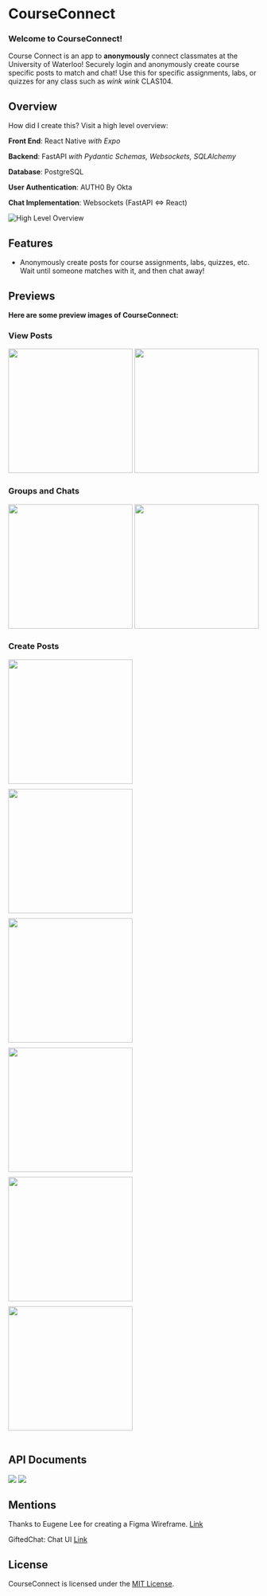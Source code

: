 # CourseConnect

### Welcome to CourseConnect! 

Course Connect is an app to **anonymously** connect classmates at the University of Waterloo! Securely login and anonymously create course specific posts to match and chat! Use this for specific assignments, labs, or quizzes for any class such as *wink wink* CLAS104.

## Overview
How did I create this? Visit a high level overview:

**Front End**: React Native *with Expo*

**Backend**: FastAPI *with Pydantic Schemas, Websockets, SQLAlchemy*

**Database**: PostgreSQL

**User Authentication**: AUTH0 By Okta

**Chat Implementation**: Websockets (FastAPI <=> React)

![High Level Overview](assets/Overview.png)

## Features
- Anonymously create posts for course assignments, labs, quizzes, etc. Wait until someone matches with it, and then chat away!

## Previews
**Here are some preview images of CourseConnect:**

### View Posts
<img src="assets/MobileView1.png" width="250"/>
<img src="assets/MobileView2.png" width="250"/>

### Groups and Chats
<img src="assets/MobileView9.png" width="250"/>
<img src="assets/MobileView10.png" width="250"/>

### Create Posts
<div class="image-container">
    <img src="assets/MobileView4.png" width="250"/>
    <img src="assets/MobileView3.png" width="250"/>
    <img src="assets/MobileView5.png" width="250"/>
    <img src="assets/MobileView6.png" width="250"/>
    <img src="assets/MobileView7.png" width="250"/>
    <img src="assets/MobileView8.png" width="250"/>
</div>

<style>
    .image-container {
        display: flex;
        flex-wrap: wrap;
        gap: 10px;

    }
</style>

</br>

## API Documents

<img src="assets/API Docs.png" />
<img src="assets/API Schemas.png" />


## Mentions 
Thanks to Eugene Lee for creating a Figma Wireframe. [Link](https://www.figma.com/design/IBsMThM0eORSRxn2Xs5hHr/UWCourseConnect?node-id=0-1&t=Ub1CybyDOVu5Q1Gb-1)

GiftedChat: Chat UI [Link](https://github.com/FaridSafi/react-native-gifted-chat)

## License

CourseConnect is licensed under the [MIT License](LICENSE).
